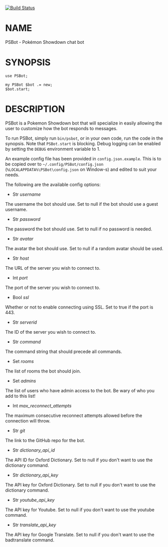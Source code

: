 [![Build Status](https://travis-ci.org/Kaiepi/p6-PSBot.svg?branch=master)](https://travis-ci.org/Kaiepi/p6-PSBot)

NAME
====

PSBot - Pokémon Showdown chat bot

SYNOPSIS
========

    use PSBot;

    my PSBot $bot .= new;
    $bot.start;

DESCRIPTION
===========

PSBot is a Pokemon Showdown bot that will specialize in easily allowing the user to customize how the bot responds to messages.

To run PSBot, simply run `bin/psbot`, or in your own code, run the code in the synopsis. Note that `PSBot.start` is blocking. Debug logging can be enabled by setting the `DEBUG` environment variable to 1.

An example config file has been provided in `config.json.example`. This is to be copied over to `~/.config/PSBot/config.json` (`%LOCALAPPDATA%\PSBot\config.json` on Window-s) and edited to suit your needs.

The following are the available config options:

  * Str *username*

The username the bot should use. Set to null if the bot should use a guest username.

  * Str *password*

The password the bot should use. Set to null if no password is needed.

  * Str *avatar*

The avatar the bot should use. Set to null if a random avatar should be used.

  * Str *host*

The URL of the server you wish to connect to.

  * Int *port*

The port of the server you wish to connect to.

  * Bool *ssl*

Whether or not to enable connecting using SSL. Set to true if the port is 443.

  * Str *serverid*

The ID of the server you wish to connect to.

  * Str *command*

The command string that should precede all commands.

  * Set *rooms*

The list of rooms the bot should join.

  * Set *admins*

The list of users who have admin access to the bot. Be wary of who you add to this list!

  * Int *max_reconnect_attempts*

The maximum consecutive reconnect attempts allowed before the connection will throw.

  * Str *git*

The link to the GitHub repo for the bot.

  * Str *dictionary_api_id*

The API ID for Oxford Dictionary. Set to null if you don't want to use the dictionary command.

  * Str *dictionary_api_key*

The API key for Oxford Dictionary. Set to null if you don't want to use the dictionary command.

  * Str *youtube_api_key*

The API key for Youtube. Set to null if you don't want to use the youtube command.

  * Str *translate_api_key*

The API key for Google Translate. Set to null if you don't want to use the badtranslate command.

